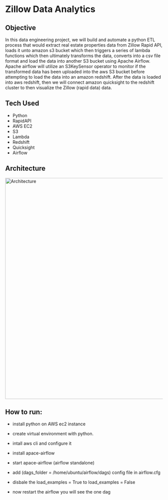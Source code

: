 # Zillow Data Analytics

## Objective
In this data engineering project, we will build and automate a python ETL process that would extract real estate properties data from Zillow Rapid API, loads it unto amazon s3 bucket which then triggers a series of lambda functions which then ultimately transforms the data, converts into a csv file format and load the data into another S3 bucket using Apache Airflow. Apache airflow will utilize an S3KeySensor operator to monitor if the transformed data has been uploaded into the aws S3 bucket before attempting to load the data into an amazon redshift. 
After the data is loaded into aws redshift, then we will connect amazon quicksight to the redshift cluster to then visualize the Zillow (rapid data) data.

## Tech Used
- Python
- RapidAPI
- AWS EC2
- S3
- Lambda
- Redshift
- Quicksight
- Airflow

## Architecture
<img width="706" alt="Architecture" src="https://github.com/user-attachments/assets/42728cfa-242c-4678-8912-1f15c865cd3b">


## How to run: 

- install python on AWS ec2 instance

- create virtual environment with python.

- intall aws cli and configure it 

- install apace-airflow

- start apace-airflow (airflow standalone)

- add (dags_folder = /home/ubuntu/airflow/dags) config file in airflow.cfg 

- disbale the load_examples = True to load_examples = False

- now restart the airflow you will see the one dag




